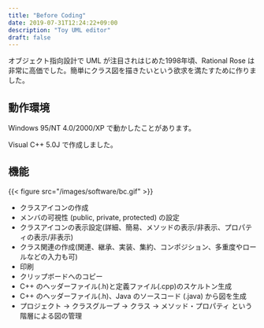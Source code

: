 ```yaml
---
title: "Before Coding"
date: 2019-07-31T12:24:22+09:00
description: "Toy UML editor"
draft: false
---
```


オブジェクト指向設計で UML が注目されはじめた1998年頃、Rational Rose は非常に高価でした。簡単にクラス図を描きたいという欲求を満たすために作りました。

## 動作環境
Windows 95/NT 4.0/2000/XP で動かしたことがあります。

Visual C++ 5.0J で作成しました。

## 機能

{{< figure src="/images/software/bc.gif" >}}

- クラスアイコンの作成
- メンバの可視性 (public, private, protected) の設定
- クラスアイコンの表示設定(詳細、簡易、メソッドの表示/非表示、プロパティの表示/非表示)
- クラス関連の作成(関連、継承、実装、集約、コンポジション、多重度やロールなどの入力も可)
- 印刷
- クリップボードへのコピー
- C++ のヘッダーファイル(.h)と定義ファイル(.cpp)のスケルトン生成
- C++ のヘッダーファイル(.h)、Java のソースコード (.java) から図を生成
- プロジェクト → クラスグループ → クラス → メソッド・プロパティ という階層による図の管理
